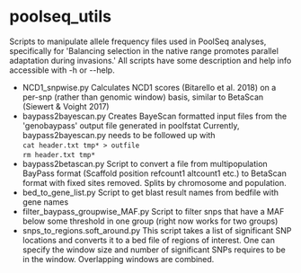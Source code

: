 # poolseq_utils
Scripts to manipulate allele frequency files used in PoolSeq analyses, specifically for 'Balancing selection in the native range promotes parallel adaptation during invasions.' All scripts have some description and help info accessible with -h or --help.

* NCD1_snpwise.py Calculates NCD1 scores (Bitarello et al. 2018) on a per-snp (rather than genomic window) basis, similar to BetaScan (Siewert & Voight 2017)
* baypass2bayescan.py Creates BayeScan formatted input files from the 'genobaypass' output file generated in poolfstat
Currently, baypass2bayescan.py needs to be followed up with \
`cat header.txt tmp* > outfile` \
`rm header.txt tmp* `
* baypass2betascan.py Script to convert a file from multipopulation BayPass format (Scaffold position refcount1 altcount1 etc.) to BetaScan format with fixed sites removed. Splits by chromosome and population.
* bed_to_gene_list.py Script to get blast result names from bedfile with gene names
* filter_baypass_groupwise_MAF.py Script to filter snps that have a MAF below some threshold in one group (right now works for two groups)
* snps_to_regions.soft_around.py This script takes a list of significant SNP locations and converts it to a bed file of regions of interest. One can specify the window size and number of significant SNPs requires to be in the window. Overlapping windows are combined.
